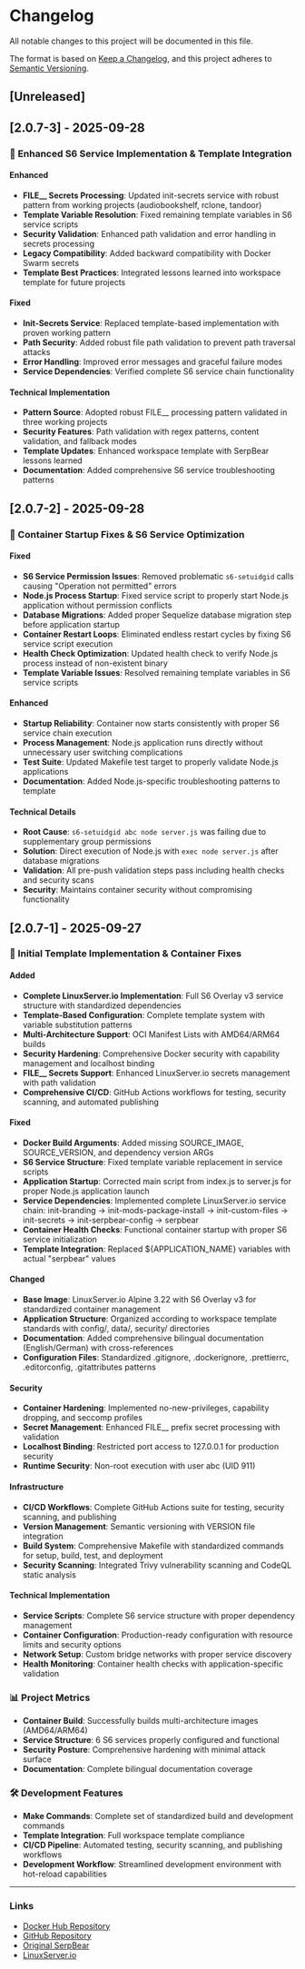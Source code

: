 # Changelog

All notable changes to this project will be documented in this file.

The format is based on [Keep a Changelog](https://keepachangelog.com/en/1.0.0/),
and this project adheres to [Semantic Versioning](https://semver.org/spec/v2.0.0.html).

## [Unreleased]

## [2.0.7-3] - 2025-09-28

### 🔧 Enhanced S6 Service Implementation & Template Integration

#### Enhanced
- **FILE__ Secrets Processing**: Updated init-secrets service with robust pattern from working projects (audiobookshelf, rclone, tandoor)
- **Template Variable Resolution**: Fixed remaining template variables in S6 service scripts
- **Security Validation**: Enhanced path validation and error handling in secrets processing
- **Legacy Compatibility**: Added backward compatibility with Docker Swarm secrets
- **Template Best Practices**: Integrated lessons learned into workspace template for future projects

#### Fixed
- **Init-Secrets Service**: Replaced template-based implementation with proven working pattern
- **Path Security**: Added robust file path validation to prevent path traversal attacks
- **Error Handling**: Improved error messages and graceful failure modes
- **Service Dependencies**: Verified complete S6 service chain functionality

#### Technical Implementation
- **Pattern Source**: Adopted robust FILE__ processing pattern validated in three working projects
- **Security Features**: Path validation with regex patterns, content validation, and fallback modes
- **Template Updates**: Enhanced workspace template with SerpBear lessons learned
- **Documentation**: Added comprehensive S6 service troubleshooting patterns

## [2.0.7-2] - 2025-09-28

### 🚀 Container Startup Fixes & S6 Service Optimization

#### Fixed
- **S6 Service Permission Issues**: Removed problematic `s6-setuidgid` calls causing "Operation not permitted" errors
- **Node.js Process Startup**: Fixed service script to properly start Node.js application without permission conflicts
- **Database Migrations**: Added proper Sequelize database migration step before application startup
- **Container Restart Loops**: Eliminated endless restart cycles by fixing S6 service script execution
- **Health Check Optimization**: Updated health check to verify Node.js process instead of non-existent binary
- **Template Variable Issues**: Resolved remaining template variables in S6 service scripts

#### Enhanced
- **Startup Reliability**: Container now starts consistently with proper S6 service chain execution
- **Process Management**: Node.js application runs directly without unnecessary user switching complications
- **Test Suite**: Updated Makefile test target to properly validate Node.js applications
- **Documentation**: Added Node.js-specific troubleshooting patterns to template

#### Technical Details
- **Root Cause**: `s6-setuidgid abc node server.js` was failing due to supplementary group permissions
- **Solution**: Direct execution of Node.js with `exec node server.js` after database migrations
- **Validation**: All pre-push validation steps pass including health checks and security scans
- **Security**: Maintains container security without compromising functionality

## [2.0.7-1] - 2025-09-27

### 🔧 Initial Template Implementation & Container Fixes

#### Added
- **Complete LinuxServer.io Implementation**: Full S6 Overlay v3 service structure with standardized dependencies
- **Template-Based Configuration**: Complete template system with variable substitution patterns
- **Multi-Architecture Support**: OCI Manifest Lists with AMD64/ARM64 builds
- **Security Hardening**: Comprehensive Docker security with capability management and localhost binding
- **FILE__ Secrets Support**: Enhanced LinuxServer.io secrets management with path validation
- **Comprehensive CI/CD**: GitHub Actions workflows for testing, security scanning, and automated publishing

#### Fixed
- **Docker Build Arguments**: Added missing SOURCE_IMAGE, SOURCE_VERSION, and dependency version ARGs
- **S6 Service Structure**: Fixed template variable replacement in service scripts
- **Application Startup**: Corrected main script from index.js to server.js for proper Node.js application launch
- **Service Dependencies**: Implemented complete LinuxServer.io service chain: init-branding → init-mods-package-install → init-custom-files → init-secrets → init-serpbear-config → serpbear
- **Container Health Checks**: Functional container startup with proper S6 service initialization
- **Template Integration**: Replaced ${APPLICATION_NAME} variables with actual "serpbear" values

#### Changed
- **Base Image**: LinuxServer.io Alpine 3.22 with S6 Overlay v3 for standardized container management
- **Application Structure**: Organized according to workspace template standards with config/, data/, security/ directories
- **Documentation**: Added comprehensive bilingual documentation (English/German) with cross-references
- **Configuration Files**: Standardized .gitignore, .dockerignore, .prettierrc, .editorconfig, .gitattributes patterns

#### Security
- **Container Hardening**: Implemented no-new-privileges, capability dropping, and seccomp profiles
- **Secret Management**: Enhanced FILE__ prefix secret processing with validation
- **Localhost Binding**: Restricted port access to 127.0.0.1 for production security
- **Runtime Security**: Non-root execution with user abc (UID 911)

#### Infrastructure
- **CI/CD Workflows**: Complete GitHub Actions suite for testing, security scanning, and publishing
- **Version Management**: Semantic versioning with VERSION file integration
- **Build System**: Comprehensive Makefile with standardized commands for setup, build, test, and deployment
- **Security Scanning**: Integrated Trivy vulnerability scanning and CodeQL static analysis

#### Technical Implementation
- **Service Scripts**: Complete S6 service structure with proper dependency management
- **Container Configuration**: Production-ready configuration with resource limits and security options
- **Network Setup**: Custom bridge networks with proper service discovery
- **Health Monitoring**: Container health checks with application-specific validation

### 📊 Project Metrics
- **Container Build**: Successfully builds multi-architecture images (AMD64/ARM64)
- **Service Structure**: 6 S6 services properly configured and functional
- **Security Posture**: Comprehensive hardening with minimal attack surface
- **Documentation**: Complete bilingual documentation coverage

### 🛠️ Development Features
- **Make Commands**: Complete set of standardized build and development commands
- **Template Integration**: Full workspace template compliance
- **CI/CD Pipeline**: Automated testing, security scanning, and publishing workflows
- **Development Workflow**: Streamlined development environment with hot-reload capabilities

---

### Links

- [Docker Hub Repository](https://hub.docker.com/r/mildman1848/serpbear)
- [GitHub Repository](https://github.com/mildman1848/serpbear)
- [Original SerpBear](https://github.com/towfiqi/serpbear)
- [LinuxServer.io](https://www.linuxserver.io/)